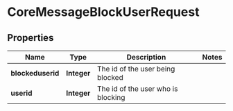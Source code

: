 

# CoreMessageBlockUserRequest


## Properties

| Name | Type | Description | Notes |
|------------ | ------------- | ------------- | -------------|
|**blockeduserid** | **Integer** | The id of the user being blocked |  |
|**userid** | **Integer** | The id of the user who is blocking |  |



